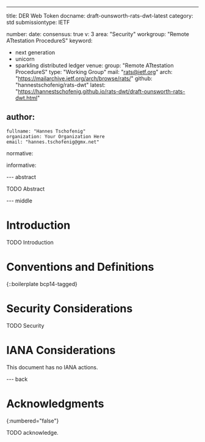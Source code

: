 ---
title: DER Web Token
docname: draft-ounsworth-rats-dwt-latest
category: std
submissiontype: IETF

number:
date:
consensus: true
v: 3
area: "Security"
workgroup: "Remote ATtestation ProcedureS"
keyword:
 - next generation
 - unicorn
 - sparkling distributed ledger
venue:
  group: "Remote ATtestation ProcedureS"
  type: "Working Group"
  mail: "rats@ietf.org"
  arch: "https://mailarchive.ietf.org/arch/browse/rats/"
  github: "hannestschofenig/rats-dwt"
  latest: "https://hannestschofenig.github.io/rats-dwt/draft-ounsworth-rats-dwt.html"

author:
 -
    fullname: "Hannes Tschofenig"
    organization: Your Organization Here
    email: "hannes.tschofenig@gmx.net"

normative:

informative:


--- abstract

TODO Abstract


--- middle

# Introduction

TODO Introduction


# Conventions and Definitions

{::boilerplate bcp14-tagged}


# Security Considerations

TODO Security


# IANA Considerations

This document has no IANA actions.


--- back

# Acknowledgments
{:numbered="false"}

TODO acknowledge.

